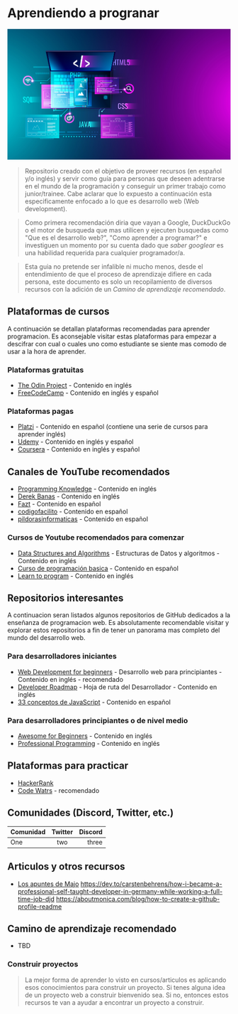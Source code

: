 # Aprendiendo a progranar
![Aprendiendo a programar](./images/web-programming.jpeg)

> Repositorio creado con el objetivo de proveer recursos (en español y/o inglés) y servir como guía para personas que deseen adentrarse en el mundo de la programación y conseguir un primer trabajo como junior/trainee. Cabe aclarar que lo expuesto a continuación esta especificamente enfocado a lo que es desarrollo web (Web development).

> Como primera recomendación diria que vayan a Google, DuckDuckGo o el motor de busqueda que mas utilicen y ejecuten busquedas como "Que es el desarrollo web?", "Como aprender a programar?" e investiguen un momento por su cuenta dado que _saber googlear_ es una habilidad requerida para cualquier programador/a.

> Esta guia no pretende ser infalible ni mucho menos, desde el entendimiento de que el proceso de aprendizaje difiere en cada persona, este documento es solo un recopilamiento de diversos recursos con la adición de un *Camino de aprendizaje recomendado*.

## Plataformas de cursos
A continuación se detallan plataformas recomendadas para aprender programacion. Es aconsejable visitar estas plataformas para empezar a descifrar con cual o cuales uno como estudiante se siente mas comodo de usar a la hora de aprender.

### Plataformas gratuitas 
- [The Odin Project](https://theodinproject.com) - Contenido en inglés
- [FreeCodeCamp](https://www.freecodecamp.org) - Contenido en inglés y español

### Plataformas pagas 
- [Platzi](https://platzi.com/home) - Contenido en español (contiene una serie de cursos para aprender inglés)
- [Udemy](https://www.udemy.com) - Contenido en inglés y español
- [Coursera](https://www.coursera.org/) - Contenido en inglés y español

## Canales de YouTube recomendados
- [Programming Knowledge](https://www.youtube.com/c/ProgrammingKnowledge/) - Contenido en inglés
- [Derek Banas](https://www.youtube.com/c/derekbanas/) - Contenido en inglés
- [Fazt](https://www.youtube.com/c/FaztTech/videos) - Contenido en español
- [codigofacilito](https://www.youtube.com/user/codigofacilito) - Contenido en español 
- [pildorasinformaticas](https://www.youtube.com/c/pildorasinformaticas/) - Contenido en español

### Cursos de Youtube recomendados para comenzar
- [Data Structures and Algorithms](https://www.youtube.com/watch?v=DBFZBWzNuEc&list=PLS1QulWo1RIbHVs3Z_r5cj4pnH2AxfjH9) - Estructuras de Datos y algoritmos - Contenido en inglés
- [Curso de programación basica](https://www.youtube.com/watch?v=lcQBY3JsQw4&list=PLpOqH6AE0tNhMCyl-22Q9xoama6cgytg9) - Contenido en español
- [Learn to program](https://www.youtube.com/watch?v=nwjAHQERL08&list=PLGLfVvz_LVvTn3cK5e6LjhgGiSeVlIRwt) - Contenido en inglés

## Repositorios interesantes
A continuacion seran listados algunos repositorios de GitHub dedicados a la enseñanza de programacion web. Es absolutamente recomendable visitar y explorar estos repositorios a fin de tener un panorama mas completo del mundo del desarrollo web.

### Para desarrolladores iniciantes
- [Web Development for beginners](https://github.com/microsoft/Web-Dev-For-Beginners) - Desarrollo web para principiantes - Contenido en inglés - recomendado
- [Developer Roadmap](https://github.com/kamranahmedse/developer-roadmap) - Hoja de ruta del Desarrollador - Contenido en inglés
- [33 conceptos de JavaScript](https://github.com/adonismendozaperez/33-js-conceptos) - Contenido en español

### Para desarrolladores principiantes o de nivel medio
- [Awesome for Beginners](https://github.com/MunGell/awesome-for-beginners) - Contenido en inglés
- [Professional Programming](https://github.com/charlax/professional-programming) - Contenido en inglés

## Plataformas para practicar
- [HackerRank](https://www.hackerrank.com/)
- [Code Watrs](https://www.codewars.com/dashboard) - recomendado

## Comunidades (Discord, Twitter, etc.)

| Comunidad       | Twitter     | Discord     |
| :------------- | :----------: | -----------: |
|  One | two   | three    |

## Articulos y otros recursos
- [Los apuntes de Majo](https://losapuntesdemajo.now.sh/) 
https://dev.to/carstenbehrens/how-i-became-a-professional-self-taught-developer-in-germany-while-working-a-full-time-job-djd
https://aboutmonica.com/blog/how-to-create-a-github-profile-readme

## Camino de aprendizaje recomendado
- TBD

### Construir proyectos
> La mejor forma de aprender lo visto en cursos/articulos es aplicando esos conocimientos para construir un proyecto. Si tenes alguna idea de un proyecto web a construir bienvenido sea. Si no, entonces estos recursos te van a ayudar a encontrar un proyecto a construir.

